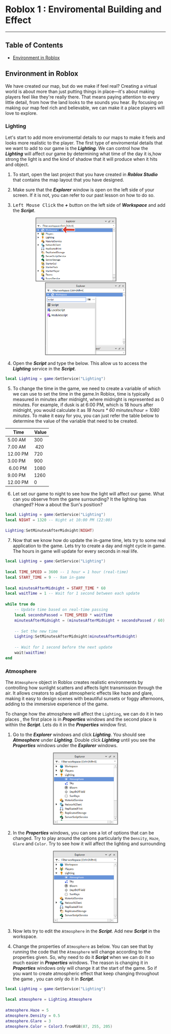 <link rel="stylesheet" type="text/css" href="styles.css" />

# Roblox  1 : Enviromental Building and Effect  <!-- omit from toc -->

<hr>    


## Table of Contents <!-- omit from toc -->
- [Environment in Roblox](#environment-in-roblox)


## Environment in Roblox

We have created our map, but do we make if feel real? Creating a virtual world is about more than just putting things in place—it's about making players feel like they're really there. That means paying attention to every little detail, from how the land looks to the sounds you hear. By focusing on making our map feel rich and believable, we can make it a place players will love to explore.

### Lighting

Let's start to add more enviromental details to our maps to make it feels and looks more realistic to the player. The first type of enviromental details that we want to add to our game is the ***Lighting***. We can control how the ***Lighting*** will affect our game by determining what time of the day it is,how strong the light is and the kind of shadow that it will produce when it hits and object.



1. To start, open the last project that you have created in ***Roblox Studio*** that contains the map layout that you have designed.
   
2. Make sure that the ***Explorer*** window is open on the left side of your screen. If it is not, you can refer to our past lesson on how to do so.
   
3. <kbd>Left Mouse Click</kbd> the ***+*** button on the left side of ***Workspace*** and add the ***Script***.

<p align="center">
    <img src="..\Assets\drawing61.png" alt="drawing61"  width="250" style="border: 2px solid  gray; margin-right: 60px;"/>
    <img src="..\Assets\drawing62.png" alt="drawing62"  width="250" style="border: 2px solid  gray;"/>
</p>


4. Open the ***Script*** and type the below. This allow us to access the ***Lighting*** service in the ***Script***.

```Lua
local Lighting = game:GetService("Lighting")
```

5. To change the time in the game, we need to create a variable of which we can use to set the time in the game.In Roblox, time is typically measured in minutes after midnight, where midnight is represented as 0 minutes. For example, if dusk is at 6:00 PM, which is 18 hours after midnight, you would calculate it as *18 hours * 60 minutes/hour = 1080 minutes*. To make it easy for you, you can just refer the table below to determine the value of the variable that need to be created.

<div class="table_component" role="region" tabindex="0" align="center">
<table>
    <thead>
        <tr>
            <th>Time</th>
            <th>Value</th>
        </tr>
    </thead>
    <tbody>
        <tr>
            <td>
                <div>
                    <div>5.00 AM&nbsp;</div>
                </div>
            </td>
            <td>300</td>
        </tr>
        <tr>
            <td>
                <div>7.00 AM&nbsp;</div>
            </td>
            <td>&nbsp;420</td>
        </tr>
        <tr>
            <td>12.00 PM</td>
            <td>720</td>
        </tr>
        <tr>
            <td>3.00 PM&nbsp;</td>
            <td>900</td>
        </tr>
        <tr>
            <td>&nbsp;6.00 PM</td>
            <td>1080&nbsp;</td>
        </tr>
        <tr>
            <td>9.00 PM</td>
            <td>1260&nbsp;</td>
        </tr>
        <tr>
            <td>12.00 PM&nbsp;</td>
            <td>0</td>
        </tr>
    </tbody>
</table>
</div>

6. Let set our game to night to see how the light will affect our game. What can you observe from the game surrounding? It the lighting has changed? How a about the Sun's position?
   
```Lua
local Lighting = game:GetService("Lighting")
local NIGHT = 1320 -- Night at 10:00 PM (22:00)

Lighting:SetMinutesAfterMidnight(NIGHT)
```

7. Now that we know how do update the in-game time, lets try to some real application to the game. Lets try to create a day and night cycle in game. The hours in game will update for every seconds in real life.

```Lua
local Lighting = game:GetService("Lighting")

local TIME_SPEED = 3600 -- 1 hour = 1 hour (real-time)
local START_TIME = 9 -- 9am in-game

local minutesAfterMidnight = START_TIME * 60
local waitTime = 1 -- Wait for 1 second between each update

while true do
    -- Update time based on real-time passing
    local secondsPassed = TIME_SPEED * waitTime
    minutesAfterMidnight = (minutesAfterMidnight + secondsPassed / 60) % 1440 -- Ensure time wraps around after 24 hours

    -- Set the new time
    Lighting:SetMinutesAfterMidnight(minutesAfterMidnight)

    -- Wait for 1 second before the next update
    wait(waitTime)
end

```

### Atmosphere


The ``Atmosphere`` object in Roblox creates realistic environments by controlling how sunlight scatters and affects light transmission through the air. It allows creators to adjust atmospheric effects like haze and glare, making it easy to design scenes with beautiful sunsets or foggy afternoons, adding to the immersive experience of the game.


To change how the atmosphere will affect the ``Lighting``, we can do it in two places , the first place is in ***Properties*** windows and the second place is within the  ***Script***. Lets do it in the ***Properties*** window first.

1. Go to the ***Explorer*** windows and click ***Lighting***. You should see ***Atmosphere*** under ***Lighting***. Double click ***Lighting*** until you see the ***Properties*** windows under the ***Explorer*** windows.

<p align="center">
    <img src="..\Assets\drawing63.png" alt="drawing63"  width="200" style="border: 2px solid  gray;"/>
</p>

2. In the ***Properties*** windows, you can see a lot of options that can be changed. Try to play around the options particularly the ```Density```, ```Haze```, ```Glare``` and ```Color```. Try to see how it will affect the lighting and surrounding

<p align="center">
    <img src="..\Assets\drawing63.png" alt="drawing63"  width="200" style="border: 2px solid  gray;"/>
</p>

3. Now lets try to edit the ```Atmosphere``` in the ***Script***. Add new ***Script*** in the workspace.

4. Change the properties of ```Atmosphere``` as below. You can see that by running the code that the ```Atmosphere``` will change according to the properties given. So, why need to do it ***Script*** when we can do it so much easier in ***Properties*** windows. The reason is changing it in ***Properties*** windows only will change it at the start of the game. So if you want to create atmospheric effect that keep changing throughout the game , you can only do it in ***Script***. 

``` Lua
local Lighting = game:GetService("Lighting")

local atmosphere = Lighting.Atmosphere

atmosphere.Haze = 5
atmosphere.Density = 0.5
atmosphere.Glare = 3
atmosphere.Color = Color3.fromRGB(87, 255, 205)
```





